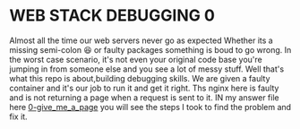 # WEB STACK DEBUGGING 0

Almost all the time our web servers never go as expected Whether its a missing semi-colon :laughing: or faulty packages something is boud to go wrong. In the worst case scenario, it's not even your original code base you're jumping in from someone else and you see a lot of messy stuff. Well that's what this repo is about,building debugging skills. We are given a faulty container and it's our job to run it and get it right. Ths nginx here is faulty and is not returning a page when a request is sent to it. IN my answer file here [0-give_me_a_page](./0-give_me_a_page) you will see the steps I took to find the problem and fix it.
